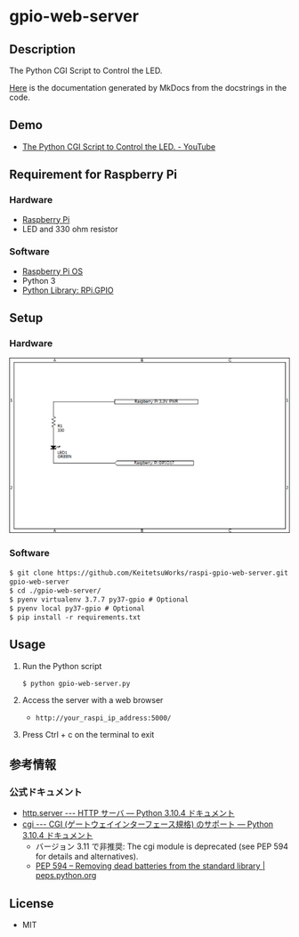 # gpio-web-server

## Description

The Python CGI Script to Control the LED.

[Here](https://KeitetsuWorks.github.io/raspi-gpio-web-server/) is the documentation generated by MkDocs from the docstrings in the code.

## Demo

* [The Python CGI Script to Control the LED. - YouTube](https://www.youtube.com/watch?v=goIpO2GVTLs)

## Requirement for Raspberry Pi

### Hardware

* [Raspberry Pi](https://www.raspberrypi.com/products/raspberry-pi-3-model-b-plus/)
* LED and 330 ohm resistor

### Software

* [Raspberry Pi OS](https://www.raspberrypi.com/software/operating-systems/#raspberry-pi-os-32-bit)
* Python 3
* [Python Library: RPi.GPIO](https://pypi.org/project/RPi.GPIO/)

## Setup

### Hardware

![Schematic](./schematic/raspi-led.PNG)

### Software

```console
$ git clone https://github.com/KeitetsuWorks/raspi-gpio-web-server.git gpio-web-server
$ cd ./gpio-web-server/
$ pyenv virtualenv 3.7.7 py37-gpio # Optional
$ pyenv local py37-gpio # Optional
$ pip install -r requirements.txt
```

## Usage

1. Run the Python script

    ```console
    $ python gpio-web-server.py
    ```

1. Access the server with a web browser

    * `http://your_raspi_ip_address:5000/`

1. Press Ctrl + c on the terminal to exit

## 参考情報

### 公式ドキュメント

* [http.server --- HTTP サーバ — Python 3.10.4 ドキュメント](https://docs.python.org/ja/3/library/http.server.html)
* [cgi --- CGI (ゲートウェイインターフェース規格) のサポート — Python 3.10.4 ドキュメント](https://docs.python.org/ja/3/library/cgi.html?highlight=cgi%20fieldstorage)
  * バージョン 3.11 で非推奨: The cgi module is deprecated (see PEP 594 for details and alternatives).
  * [PEP 594 – Removing dead batteries from the standard library | peps.python.org](https://peps.python.org/pep-0594/#cgi)

## License

* MIT
